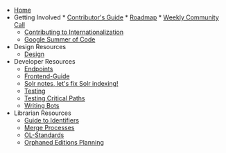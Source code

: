 * [Home](Home)
* Getting Involved
        * [Contributor's Guide](https://github.com/internetarchive/openlibrary/blob/master/CONTRIBUTING.md)
        * [Roadmap](https://github.com/internetarchive/openlibrary/projects/7)
        * [Weekly Community Call](Open-Library-Community-Call-Minutes)
	* [Contributing to Internationalization](Contributing-to-Internationalization-(i18n))
	* [Google Summer of Code](Google-Summer-of-Code-(2018))
* Design Resources
	* [Design](Design)
* Developer Resources
	* [Endpoints](Endpoints)
	* [Frontend-Guide](Frontend-Guide)
	* [Solr notes, let's fix Solr indexing!](Solr-notes,-let's-fix-Solr-indexing!)
	* [Testing](Testing)
	* [Testing Critical Paths](Testing-Critical-Paths)
	* [Writing Bots](Writing-Bots)
* Librarian Resources 
	* [Guide to Identifiers](Guide-to-Identifiers)
	* [Merge Processes](Merge-Processes)
	* [OL-Standards](OL-Standards)
	* [Orphaned Editions Planning](Orphaned-Editions-Planning)